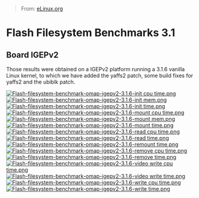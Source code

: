 > From: [eLinux.org](http://eLinux.org/Flash_Filesystem_Benchmarks_3.1 "http://eLinux.org/Flash_Filesystem_Benchmarks_3.1")


# Flash Filesystem Benchmarks 3.1



## Board IGEPv2

Those results were obtained on a IGEPv2 platform running a 3.1.6 vanilla
Linux kernel, to which we have added the yaffs2 patch, some build fixes
for yaffs2 and the ubiblk patch.

[![Flash-filesystem-benchmark-omap-igepv2-3.1.6-init cpu
time.png](http://eLinux.org/images/0/03/Flash-filesystem-benchmark-omap-igepv2-3.1.6-init_cpu_time.png)](http://eLinux.org/File:Flash-filesystem-benchmark-omap-igepv2-3.1.6-init_cpu_time.png)
[![Flash-filesystem-benchmark-omap-igepv2-3.1.6-init
mem.png](http://eLinux.org/images/8/81/Flash-filesystem-benchmark-omap-igepv2-3.1.6-init_mem.png)](http://eLinux.org/File:Flash-filesystem-benchmark-omap-igepv2-3.1.6-init_mem.png)
[![Flash-filesystem-benchmark-omap-igepv2-3.1.6-init
time.png](http://eLinux.org/images/e/ea/Flash-filesystem-benchmark-omap-igepv2-3.1.6-init_time.png)](http://eLinux.org/File:Flash-filesystem-benchmark-omap-igepv2-3.1.6-init_time.png)
[![Flash-filesystem-benchmark-omap-igepv2-3.1.6-mount cpu
time.png](http://eLinux.org/images/2/24/Flash-filesystem-benchmark-omap-igepv2-3.1.6-mount_cpu_time.png)](http://eLinux.org/File:Flash-filesystem-benchmark-omap-igepv2-3.1.6-mount_cpu_time.png)
[![Flash-filesystem-benchmark-omap-igepv2-3.1.6-mount
mem.png](http://eLinux.org/images/3/34/Flash-filesystem-benchmark-omap-igepv2-3.1.6-mount_mem.png)](http://eLinux.org/File:Flash-filesystem-benchmark-omap-igepv2-3.1.6-mount_mem.png)
[![Flash-filesystem-benchmark-omap-igepv2-3.1.6-mount
time.png](http://eLinux.org/images/c/c7/Flash-filesystem-benchmark-omap-igepv2-3.1.6-mount_time.png)](http://eLinux.org/File:Flash-filesystem-benchmark-omap-igepv2-3.1.6-mount_time.png)
[![Flash-filesystem-benchmark-omap-igepv2-3.1.6-read cpu
time.png](http://eLinux.org/images/4/44/Flash-filesystem-benchmark-omap-igepv2-3.1.6-read_cpu_time.png)](http://eLinux.org/File:Flash-filesystem-benchmark-omap-igepv2-3.1.6-read_cpu_time.png)
[![Flash-filesystem-benchmark-omap-igepv2-3.1.6-read
time.png](http://eLinux.org/images/5/5b/Flash-filesystem-benchmark-omap-igepv2-3.1.6-read_time.png)](http://eLinux.org/File:Flash-filesystem-benchmark-omap-igepv2-3.1.6-read_time.png)
[![Flash-filesystem-benchmark-omap-igepv2-3.1.6-remount
time.png](http://eLinux.org/images/d/da/Flash-filesystem-benchmark-omap-igepv2-3.1.6-remount_time.png)](http://eLinux.org/File:Flash-filesystem-benchmark-omap-igepv2-3.1.6-remount_time.png)
[![Flash-filesystem-benchmark-omap-igepv2-3.1.6-remove cpu
time.png](http://eLinux.org/images/f/f1/Flash-filesystem-benchmark-omap-igepv2-3.1.6-remove_cpu_time.png)](http://eLinux.org/File:Flash-filesystem-benchmark-omap-igepv2-3.1.6-remove_cpu_time.png)
[![Flash-filesystem-benchmark-omap-igepv2-3.1.6-remove
time.png](http://eLinux.org/images/9/96/Flash-filesystem-benchmark-omap-igepv2-3.1.6-remove_time.png)](http://eLinux.org/File:Flash-filesystem-benchmark-omap-igepv2-3.1.6-remove_time.png)
[![Flash-filesystem-benchmark-omap-igepv2-3.1.6-video write cpu
time.png](http://eLinux.org/images/9/93/Flash-filesystem-benchmark-omap-igepv2-3.1.6-video_write_cpu_time.png)](http://eLinux.org/File:Flash-filesystem-benchmark-omap-igepv2-3.1.6-video_write_cpu_time.png)
[![Flash-filesystem-benchmark-omap-igepv2-3.1.6-video write
time.png](http://eLinux.org/images/6/60/Flash-filesystem-benchmark-omap-igepv2-3.1.6-video_write_time.png)](http://eLinux.org/File:Flash-filesystem-benchmark-omap-igepv2-3.1.6-video_write_time.png)
[![Flash-filesystem-benchmark-omap-igepv2-3.1.6-write cpu
time.png](http://eLinux.org/images/6/63/Flash-filesystem-benchmark-omap-igepv2-3.1.6-write_cpu_time.png)](http://eLinux.org/File:Flash-filesystem-benchmark-omap-igepv2-3.1.6-write_cpu_time.png)
[![Flash-filesystem-benchmark-omap-igepv2-3.1.6-write
time.png](http://eLinux.org/images/7/7f/Flash-filesystem-benchmark-omap-igepv2-3.1.6-write_time.png)](http://eLinux.org/File:Flash-filesystem-benchmark-omap-igepv2-3.1.6-write_time.png)


